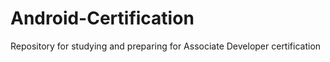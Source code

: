 # Android-Certification
Repository for studying and preparing for Associate Developer certification 
